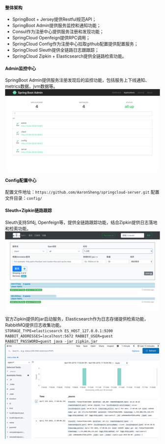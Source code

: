 #### 整体架构
- SpringBoot + Jersey提供Restful规范API；
- SpringBoot Admin提供服务监控和通知功能；
- Consul作为注册中心提供服务注册和发现功能；
- SpringCloud Openfeign提供RPC调用；
- SpringCloud Config作为注册中心拉取github配置提供配置服务；
- SpringCloud Sleuth提供全链路日志跟跟踪；
- SpringCloud Zipkin + Elasticsearch提供全链路检索功能。

#### Admin监控中心
SpringBoot Admin提供服务注册发现后的监控功能，包括服务上下线通知、metrics数据，jvm数据等。
![](https://github.com/AaronSheng/springcloud-server/blob/master/pictures/admin.png)

#### Config配置中心
配置文件地址：`https://github.com/AaronSheng/springcloud-server.git`
配置文件目录：`config/`

#### Sleuth+Zipkin链路跟踪
Sleuth支持Slf4j, Openfeign等，提供全链路跟踪功能，结合Zipkin提供日志落地和检索功能。
![](https://github.com/AaronSheng/springcloud-server/blob/master/pictures/zipkin.png)

官方Zipkin提供的jar启动服务，Elasticsearch作为日志存储提供检索功能，RabbitMQ提供日志收集功能。  
`STORAGE_TYPE=elasticsearch ES_HOST_127.0.0.1:9200 RABBIT_ADDRESSES=localhost:5672 RABBIT_USER=guest RABBIT_PASSWORD=guest java -jar zipkin.jar`
![](https://github.com/AaronSheng/springcloud-server/blob/master/pictures/elasticsearch.png)
